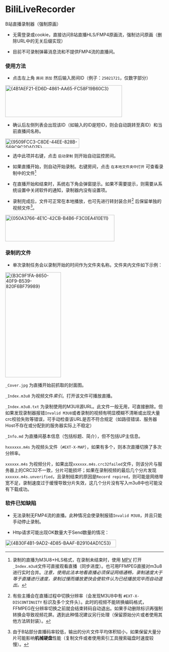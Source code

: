 # BiliLiveRecorder

B站直播录制器（强制原画）

- 无需登录或cookie，直接访问B站直播HLS/FMP4原画流，强制访问原画（删除URL中的无关后缀实现）

- 目前不可录制弹幕消息流和不提供FMP4流的直播间。

### 使用方法

- 点击左上角 `房间` `添加` 然后输入房间ID（例子：`25021721`，仅数字部分）

<img width="371" height="101" alt="{4B1AEF21-ED6D-4861-AA65-FC58F19B60C3}" src="https://github.com/user-attachments/assets/f3cdaa0b-4870-4d24-9c87-dd35b1a418af" />

- 确认后左侧列表会出现该ID（如输入的ID是短ID，则会自动跳转至真ID）和当前直播间名称。

<img width="235" height="30" alt="{9509FCC3-C8DE-44EE-828B-569C9C2DAD7F}" src="https://github.com/user-attachments/assets/808290a5-9929-4c5c-9ca7-a3e5ec9032e7" />

- 选中此项并右键，点击 `启动录制` 则开始自动监控房间。

- 如果直播开始，则自动开始录制。右键房间，点击 `在本地文件夹中打开` 可查看录制中的文件[^1]

- 在直播开始和结束时，系统右下角会弹窗提示。如果不需要提示，则需要从系统设置中关闭软件的通知，录制器内没有设置项。

- 录制完成后，文件可正常在本地播放，也可先进行转封装合并[^2] 后保留单独的视频文件[^3]。

<img width="347" height="84" alt="{050A3766-4E1C-42CB-B4B6-F3C0EA410E11}" src="https://github.com/user-attachments/assets/a7abad36-b926-42da-bb7e-15d6e6f9fa85" />

### 录制的文件

- 单次录制任务会以录制开始的时间作为文件夹名称。文件夹内文件如下示例：

<img width="177" height="333" alt="{B3C9F1FA-8650-40F9-B539-820F6BF79989}" src="https://github.com/user-attachments/assets/37baa067-8571-451a-91cd-9ea5d3c42ea6" />

`_Cover.jpg` 为直播开始前抓取的封面图。

`_Index.m3u8` 为视频文件*索引*。打开该文件可播放直播。

`_Index.m3u8.txt` 为录制使用的M3U8源URL。此文件一般无用，可直接删除。但如果发现录制器报错`Invalid M3U8`或者录制的视频有明显模糊不清晰或出现大量crc校验失败等错误，可手动检查该URL是否不符合规定（如路径错误、服务器Host不存在或分配到的服务器实际上不稳定）

`_Info.md` 为直播间基本信息（包括标题、简介），但不包括UP主信息。

`hxxxxxx.m4s` 为视频头文件（`#EXT-X-MAP`），如果有多个，则本次直播切换了多次分辨率。

`xxxxxx.m4s` 为视频分片，如果出现`xxxxxx.m4s.crc32failed`文件，则该分片与服务器上的CRC32不一致，分片可能损坏；如果在录制视频的最后几个分片发现`xxxxxx.m4s.unverified`，且录制结束的原因是`Record repired`，则可能是网络带宽不足，录制速度过于缓慢导致分片失效，这几个分片没有写入m3u8中也可能没有下载成功。

### 软件已知缺陷

- 无法录制无FMP4流的直播。此种情况会使录制报错`Invalid M3U8`，并且只能手动停止录制。

- Http请求可能出现OK数量大于Send数量的情况：

<img width="352" height="24" alt="{4B30F4B1-9AD2-4D85-BAAF-B29104AD1C53}" src="https://github.com/user-attachments/assets/2c912244-c418-4acc-b4a6-bf126ea6132d" />

[^1]:录制的直播为M3U8+HLS格式，在录制未结束时，使用 [MPV](https://mpv.io/) 打开`_Index.m3u8`文件可直接观看直播（同步进度）。也可用FFMPEG直接对m3u8进行实时合并。*注意，使用此法本地看直播必须保证网络通畅，录制速度大于等于直播进行速度，录制过慢而播放更快会使软件认为已经播放完毕而自动退出。*

[^2]:有些主播会在直播过程中切换分辨率（会发现M3U8中有 `#EXT-X-DISCONTINUITY` 标识及多个文件头）。此时的视频不能转换编码格式，FFMPEG在分辨率切换之前就会结束转码自动退出。如果手动删除标识再强制转换会导致视频花屏。遇到此种情况建议另行处理（保留原始分片或者使用其他方法转封装）。

[^3]:由于B站部分直播码率较低，输出的分片文件平均体积较小，如果保留大量分片可能影响**机械硬盘**性能（复制文件或者使用索引工具搜索磁盘时速度较慢）。
